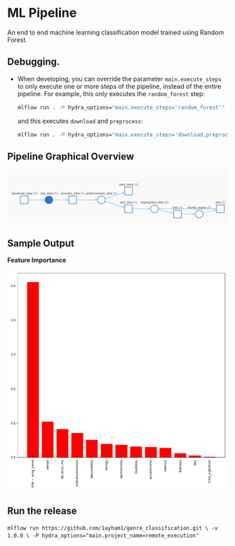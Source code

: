 
# ML Pipeline
An end to end machine learning classification model trained using Random Forest.

## Debugging.  
* When developing, you can override the parameter ``main.execute_steps`` to only execute one or
  more steps of the pipeline, instead of the entire pipeline. 
  For example, this only executes the ``random_forest`` step:
  ```bash
  mlflow run . -P hydra_options="main.execute_steps='random_forest'"
  ```
  and this executes ``download`` and ``preprocess``:
  ```bash
  mlflow run . -P hydra_options="main.execute_steps='download,preprocess'"
  ```

## Pipeline Graphical Overview
![graph](./images/graphical_view.JPG)

## Sample Output
**Feature Importance**

![features](./images/feature_importance_0_f1fd3194.png)

## Run the release

`
mlflow run https://github.com/1ayham1/genre_classification.git \
             -v 1.0.0 \
             -P hydra_options="main.project_name=remote_execution"
             `
